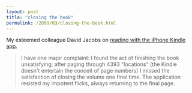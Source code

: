 ```yaml
---
layout: post
title: "closing the book"
permalink: /2009/03/closing-the-book.html
---
```


My esteemed colleague David Jacobs on [reading with the iPhone Kindle app](http://hello.typepad.com/hello/2009/03/blogging-is-the-new-closure.html).

> I have one major complaint: I found the act of finishing the book unsatisfying; after paging through 4393 "locations" (the Kindle doesn't entertain the conceit of page numbers) I missed the satisfaction of closing the volume one final time. The application resisted my impotent flicks, always returning to the final page.